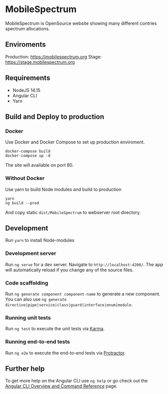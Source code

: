 # MobileSpectrum

MobileSpectrum is OpenSource website showing many different contries spectrum allocations. 

## Enviroments

Production: https://mobilespectrum.org
Stage: https://stage.mobilespectrum.org

## Requirements

* NodeJS 14.15
* Angular CLI
* Yarn

## Build and Deploy to production

### Docker

Use Docker and Docker Compose to set up production enviroment.

```
docker-compose build
docker-compose up -d
```

The site will available on port 80.

### Without Docker

Use yarn to build Node modules and build to production

```
yarn
ng build --prod
```

And copy static `dist/MobileSpectrum` to webserver root directory. 

## Development

Run `yarn` to install Node-modules

### Development server

Run `ng serve` for a dev server. Navigate to `http://localhost:4200/`. The app will automatically reload if you change any of the source files.

### Code scaffolding

Run `ng generate component component-name` to generate a new component. You can also use `ng generate directive|pipe|service|class|guard|interface|enum|module`.

### Running unit tests

Run `ng test` to execute the unit tests via [Karma](https://karma-runner.github.io).

### Running end-to-end tests

Run `ng e2e` to execute the end-to-end tests via [Protractor](http://www.protractortest.org/).

## Further help

To get more help on the Angular CLI use `ng help` or go check out the [Angular CLI Overview and Command Reference](https://angular.io/cli) page.
